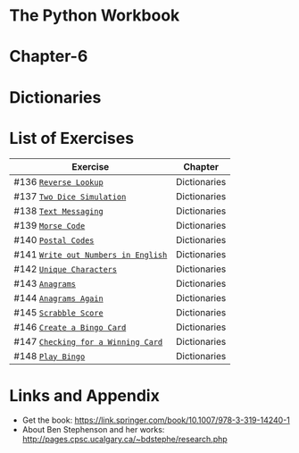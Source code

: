 # The Python Workbook
# Chapter-6
# Dictionaries


List of Exercises
========================================================

| Exercise | Chapter |
| --- | --- |
| #136 [`Reverse Lookup`](https://github.com/nihathalici/The-Python-Workbook/blob/main/CHPT-06-Dictionaries/Exer-136.py) | Dictionaries |
| #137 [`Two Dice Simulation`](https://github.com/nihathalici/The-Python-Workbook/blob/main/CHPT-06-Dictionaries/Exer-137.py) | Dictionaries |
| #138 [`Text Messaging`](https://github.com/nihathalici/The-Python-Workbook/blob/main/CHPT-06-Dictionaries/Exer-138.py) | Dictionaries |
| #139 [`Morse Code`](https://github.com/nihathalici/The-Python-Workbook/blob/main/CHPT-06-Dictionaries/Exer-139.py) | Dictionaries |
| #140 [`Postal Codes`](https://github.com/nihathalici/The-Python-Workbook/blob/main/CHPT-06-Dictionaries/Exer-140.py) | Dictionaries |
| #141 [`Write out Numbers in English`](https://github.com/nihathalici/The-Python-Workbook/blob/main/CHPT-06-Dictionaries/Exer-141.py) | Dictionaries |
| #142 [`Unique Characters`](https://github.com/nihathalici/The-Python-Workbook/blob/main/CHPT-06-Dictionaries/Exer-142.py) | Dictionaries |
| #143 [`Anagrams`](https://github.com/nihathalici/The-Python-Workbook/blob/main/CHPT-06-Dictionaries/Exer-143.py) | Dictionaries |
| #144 [`Anagrams Again`](https://github.com/nihathalici/The-Python-Workbook/blob/main/CHPT-06-Dictionaries/Exer-144.py) | Dictionaries |
| #145 [`Scrabble Score`](https://github.com/nihathalici/The-Python-Workbook/blob/main/CHPT-06-Dictionaries/Exer-145.py) | Dictionaries |
| #146 [`Create a Bingo Card`](https://github.com/nihathalici/The-Python-Workbook/blob/main/CHPT-06-Dictionaries/Exer-146.py) | Dictionaries |
| #147 [`Checking for a Winning Card`](https://github.com/nihathalici/The-Python-Workbook/blob/main/CHPT-06-Dictionaries/Exer-147.py) | Dictionaries |
| #148 [`Play Bingo`](https://github.com/nihathalici/The-Python-Workbook/blob/main/CHPT-06-Dictionaries/Exer-148.py) | Dictionaries |

Links and Appendix
========================================================

- Get the book: https://link.springer.com/book/10.1007/978-3-319-14240-1
- About Ben Stephenson and her works: http://pages.cpsc.ucalgary.ca/~bdstephe/research.php
